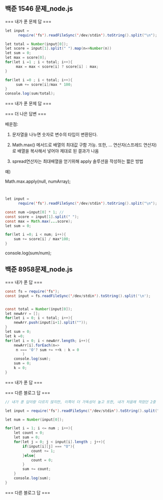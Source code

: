 ## 백준 1546 문제\_node.js

=== 내가 푼 문제 답 ===

```Java Script
let input =
      require('fs').readFileSync('/dev/stdin').toString().split("\n");

let total = Number(input[0]);
let score = input[1].split(" ").map(n=>Number(n))
let sum = 0;
let max = score[0];
for(let i =1 ; i < total; i++){
     max = max < score[i] ? score[i] : max;
}

for(let i =0 ; i < total; i++){
     sum += score[i]/max * 100;
}
console.log(sum/total);

```

=== 내가 푼 문제 답 ===

=== 더 나은 답변 ===

배운점:

1. 문자열을 나누면 숫자로 변수의 타입이 변환된다.

2. Math.max() 메서드로 배열의 최대값 구함 가능. 또한, ... 연산자(스프레드 연산자)로 배열을 복사해서 넣어야 제대로 된 결과가 나옴

3. spread연산자는 최대배열을 얻기위해 apply 솔루션을 작성하는 짧은 방법

예)

Math.max.apply(null, numArray);

```Java Script


let input =
      require('fs').readFileSync('/dev/stdin').toString().split("\n");

const num =input[0] * 1; //
const score = input[1].split(" ");
const max = Math.max(...score);
let sum = 0;

for(let i =0; i < num; i++){
    sum += score[i] / max*100;
}

```

console.log(sum/num);

## 백준 8958문제\_node.js

=== 내가 푼 답 ===

```Java Script
const fs = require('fs');
const input = fs.readFileSync('/dev/stdin').toString().split('\n');


const total = Number(input[0]);
let newArr = [];
for(let i = 0; i < total; i++){
    newArr.push(input[i+1].split(""));
}
let sum = 0;
let k =0;
for(let i = 0; i < newArr.length; i++){
    newArr[i].forEach(n=>
     n === 'O'? sum += ++k : k = 0
        )
    console.log(sum);
    sum = 0;
    k = 0;
}

```

=== 내가 푼 답 ===

=== 다른 블로그 답 ===

```Java Script
// 내가 푼 답이랑 다르지 않지만, 이쪽이 더 가독성이 높고 또한, 내가 처음에 적었던 2중 배열 반복문이 포함되어 있다

let input = require('fs').readFileSync('/dev/stdin').toString().split("\n");

let num = Number(input[0]);

for(let i = 1; i <= num ; i++){
    let count = 0;
    let sum = 0;
    for(let j = 0; j < input[i].length ; j++){
        if(input[i][j] === "O"){
            count += 1;
        }else{
            count = 0;
        }
        sum += count;
    }
    console.log(sum);
}
```

=== 다른 블로그 답 ===
